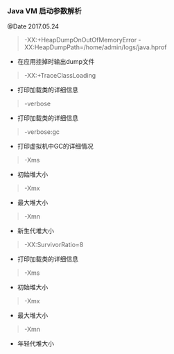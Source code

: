 ### Java VM 启动参数解析
@Date 2017.05.24

> -XX:+HeapDumpOnOutOfMemoryError -XX:HeapDumpPath=/home/admin/logs/java.hprof
 * 在应用挂掉时输出dump文件
 
> -XX:+TraceClassLoading
 * 打印加载类的详细信息

> -verbose
 * 打印加载类的详细信息
 
> -verbose:gc
 * 打印虚拟机中GC的详细情况
 
> -Xms
 * 初始堆大小

> -Xmx
 * 最大堆大小
 
> -Xmn
 * 新生代堆大小
 
> -XX:SurvivorRatio=8
 * 打印加载类的详细信息
 
> -Xms
 * 初始堆大小

> -Xmx
 * 最大堆大小
 
> -Xmn
 * 年轻代堆大小
